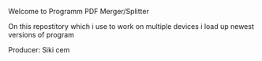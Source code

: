 Welcome to Programm PDF Merger/Splitter

On this repostitory which i use to work on multiple devices i load up newest versions of program

Producer: Siki cem
